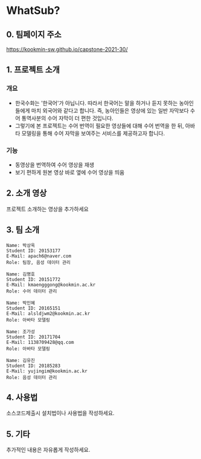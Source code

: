 # WhatSub?

## 0. 팀페이지 주소

<https://kookmin-sw.github.io/capstone-2021-30/>

## 1. 프로젝트 소개

### 개요

- 한국수화는 '한국어'가 아닙니다. 따라서 한국어는 말을 하거나 듣지 못하는 농아인들에게 마치 외국어와 같다고 합니다. 즉, 농아인들은 영상에 있는 일반 자막보다 수어 통역사분의 수어 자막이 더 편한 것입니다.
- 그렇기에 본 프로젝트는 수어 번역이 필요한 영상들에 대해 수어 번역을 한 뒤, 아바타 모델링을 통해 수어 자막을 보여주는 서비스를 제공하고자 합니다.

### 기능
- 동영상을 번역하여 수어 영상을 재생
- 보기 편하게 원본 영상 바로 옆에 수어 영상을 띄움

## 2. 소개 영상

프로젝트 소개하는 영상을 추가하세요

## 3. 팀 소개
~~~
Name: 박상욱
Student ID: 20153177
E-Mail: apach6@naver.com
Role: 팀장, 음성 데이터 관리
~~~
~~~
Name: 김명호
Student ID: 20151772
E-Mail: kmaengggong@kookmin.ac.kr
Role: 수어 데이터 관리
~~~
~~~
Name: 박인혜
Student ID: 20165151
E-Mail: alsldjwm2@kookmin.ac.kr
Role: 아바타 모델링
~~~
~~~
Name: 조가성
Student ID: 20171704
E-Mail: 1138709428@qq.com
Role: 아바타 모델링
~~~
~~~
Name: 김유진
Student ID: 20185283
E-Mail: yujingim@kookmin.ac.kr
Role: 음성 데이터 관리
~~~

## 4. 사용법

소스코드제출시 설치법이나 사용법을 작성하세요.

## 5. 기타

추가적인 내용은 자유롭게 작성하세요.
